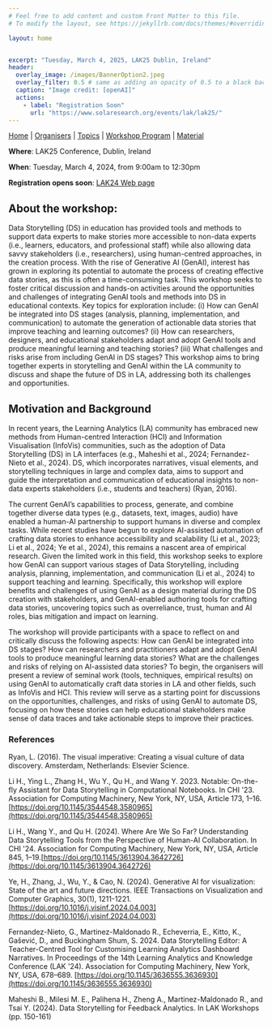 ```yaml
---
# Feel free to add content and custom Front Matter to this file.
# To modify the layout, see https://jekyllrb.com/docs/themes/#overriding-theme-defaults

layout: home


excerpt: "Tuesday, March 4, 2025, LAK25 Dublin, Ireland"
header:
  overlay_image: /images/BannerOption2.jpeg
  overlay_filter: 0.5 # same as adding an opacity of 0.5 to a black background
  caption: "Image credit: [openAI]"
  actions:
    - label: "Registration Soon"
      url: "https://www.solaresearch.org/events/lak/lak25/"
---
```


[Home]({{site.baseurl}}/index) | [Organisers]({{site.baseurl}}/pages/about) | [Topics]({{site.baseurl}}/pages/topics) | [Workshop Program]({{site.baseurl}}/pages/program) | 
[Material]({{site.baseurl}}/pages/material)

**Where**: LAK25 Conference, Dublin, Ireland

**When**: Tuesday, March 4, 2024, from 9:00am to 12:30pm

**Registration opens soon**: [LAK24 Web page](https://www.solaresearch.org/events/lak/lak25/)

## About the workshop:

Data Storytelling (DS) in education has provided tools and methods to support data experts to make stories more accessible to non-data experts (i.e., learners, educators, and professional staff) while also 
allowing data savvy stakeholders (i.e., researchers), using human-centred approaches, in the creation process.  With the rise of Generative AI (GenAI), interest has grown in exploring its potential to 
automate the process of creating effective data stories, as this is often a time-consuming task. This workshop seeks to foster critical discussion and hands-on activities around the opportunities and 
challenges of integrating GenAI tools and methods into DS in educational contexts. Key topics for exploration include: (i) How can GenAI be integrated into DS stages (analysis, planning, implementation, and 
communication) to automate the generation of actionable data stories that improve teaching and learning outcomes? (ii) How can researchers, designers, and educational stakeholders adapt and adopt GenAI tools 
and produce meaningful learning and teaching stories? (iii) What challenges and risks arise from including GenAI in DS stages? This workshop aims to bring together experts in storytelling and GenAI within the 
LA community to discuss and shape the future of DS in LA, addressing both its challenges and opportunities.

## Motivation and Background

In recent years, the Learning Analytics (LA) community has embraced new methods from Human-centred Interaction (HCI) and Information Visualisation (InfoVis) communities, such as the adoption of Data 
Storytelling (DS) in LA interfaces (e.g., Maheshi et al., 2024; Fernandez-Nieto et al., 2024). DS, which incorporates narratives, visual elements, and storytelling techniques in large and complex data, aims 
to support and guide the interpretation and communication of educational insights to non-data experts stakeholders (i.e., students and teachers) (Ryan, 2016). 

The current GenAI’s capabilities to process, generate, and combine together diverse data types (e.g., datasets, text, images, audio) have enabled a human-AI partnership to support humans in diverse and 
complex tasks. While recent studies have begun to explore AI-assisted automation of crafting data stories to enhance accessibility and scalability (Li et al., 2023; Li et al., 2024; Ye et al., 2024), this 
remains a nascent area of empirical research. Given the limited work in this field, this workshop seeks to explore how GenAI can support various stages of Data Storytelling, including analysis, planning, 
implementation, and communication (Li et al., 2024) to support teaching and learning. Specifically, this workshop will explore benefits and challenges of using GenAI as a design material during the DS 
creation with stakeholders, and GenAI-enabled authoring tools for crafting data stories, uncovering topics such as overreliance, trust, human and AI roles, bias mitigation and impact on learning.

The workshop will provide participants with a space to reflect on and critically discuss the following aspects: How can GenAI be integrated into DS stages? How can researchers and practitioners adapt and 
adopt GenAI tools to produce meaningful learning data stories? What are the challenges and risks of relying on AI-assisted data stories? To begin, the organisers will present a review of seminal work (tools, 
techniques, empirical results) on using GenAI to automatically craft data stories in LA and other fields, such as InfoVis and HCI. This review will serve as a starting point for discussions on the 
opportunities, challenges, and risks of using GenAI to automate DS, focusing on how these stories can help educational stakeholders make sense of data traces and take actionable steps to improve their 
practices.

### References

Ryan, L. (2016). The visual imperative: Creating a visual culture of data discovery. Amsterdam, Netherlands: Elsevier Science.

Li H., Ying L., Zhang H., Wu Y., Qu H., and Wang Y. 2023. Notable: On-the-fly Assistant for Data Storytelling in Computational Notebooks. In CHI '23. Association for Computing Machinery, New York, NY, USA, 
Article 173, 1–16.[https://doi.org/10.1145/3544548.3580965](https://doi.org/10.1145/3544548.3580965)

Li H., Wang Y., and Qu H. (2024). Where Are We So Far? Understanding Data Storytelling Tools from the Perspective of Human-AI Collaboration. In CHI '24. Association for Computing Machinery, New York, NY, USA, 
Article 845, 1–19.[https://doi.org/10.1145/3613904.3642726](https://doi.org/10.1145/3613904.3642726)

Ye, H., Zhang, J., Wu, Y., & Cao, N. (2024). Generative AI for visualization: State of the art and future directions. IEEE Transactions on Visualization and Computer Graphics, 30(1), 1211-1221. 
[https://doi.org/10.1016/j.visinf.2024.04.003](https://doi.org/10.1016/j.visinf.2024.04.003)


Fernandez-Nieto, G., Martinez-Maldonado R., Echeverria, E., Kitto, K., Gašević, D., and Buckingham Shum, S. 2024. Data Storytelling Editor: A Teacher-Centred Tool for Customising 
Learning Analytics Dashboard Narratives. In Proceedings of the 14th Learning Analytics and Knowledge Conference (LAK '24). Association for Computing Machinery, New York, NY, USA, 678–689. 
[https://doi.org/10.1145/3636555.3636930](https://doi.org/10.1145/3636555.3636930)

Maheshi B., Milesi M. E., Palihena H., Zheng A., Martinez-Maldonado R., and Tsai Y. (2024). Data Storytelling for Feedback Analytics. In LAK Workshops (pp. 150-161)

